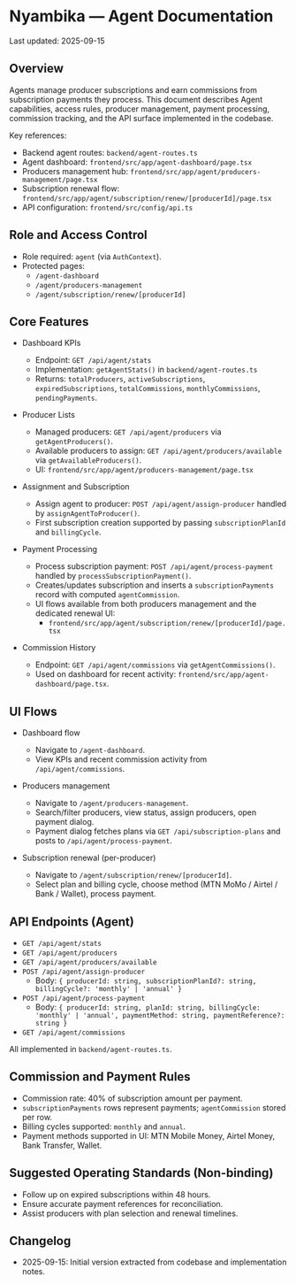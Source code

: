 # Nyambika — Agent Documentation

Last updated: 2025-09-15

## Overview

Agents manage producer subscriptions and earn commissions from subscription payments they process. This document describes Agent capabilities, access rules, producer management, payment processing, commission tracking, and the API surface implemented in the codebase.

Key references:

- Backend agent routes: `backend/agent-routes.ts`
- Agent dashboard: `frontend/src/app/agent-dashboard/page.tsx`
- Producers management hub: `frontend/src/app/agent/producers-management/page.tsx`
- Subscription renewal flow: `frontend/src/app/agent/subscription/renew/[producerId]/page.tsx`
- API configuration: `frontend/src/config/api.ts`

## Role and Access Control

- Role required: `agent` (via `AuthContext`).
- Protected pages:
  - `/agent-dashboard`
  - `/agent/producers-management`
  - `/agent/subscription/renew/[producerId]`

## Core Features

- Dashboard KPIs

  - Endpoint: `GET /api/agent/stats`
  - Implementation: `getAgentStats()` in `backend/agent-routes.ts`
  - Returns: `totalProducers`, `activeSubscriptions`, `expiredSubscriptions`, `totalCommissions`, `monthlyCommissions`, `pendingPayments`.

- Producer Lists

  - Managed producers: `GET /api/agent/producers` via `getAgentProducers()`.
  - Available producers to assign: `GET /api/agent/producers/available` via `getAvailableProducers()`.
  - UI: `frontend/src/app/agent/producers-management/page.tsx`

- Assignment and Subscription

  - Assign agent to producer: `POST /api/agent/assign-producer` handled by `assignAgentToProducer()`.
  - First subscription creation supported by passing `subscriptionPlanId` and `billingCycle`.

- Payment Processing

  - Process subscription payment: `POST /api/agent/process-payment` handled by `processSubscriptionPayment()`.
  - Creates/updates subscription and inserts a `subscriptionPayments` record with computed `agentCommission`.
  - UI flows available from both producers management and the dedicated renewal UI:
    - `frontend/src/app/agent/subscription/renew/[producerId]/page.tsx`

- Commission History
  - Endpoint: `GET /api/agent/commissions` via `getAgentCommissions()`.
  - Used on dashboard for recent activity: `frontend/src/app/agent-dashboard/page.tsx`.

## UI Flows

- Dashboard flow

  - Navigate to `/agent-dashboard`.
  - View KPIs and recent commission activity from `/api/agent/commissions`.

- Producers management

  - Navigate to `/agent/producers-management`.
  - Search/filter producers, view status, assign producers, open payment dialog.
  - Payment dialog fetches plans via `GET /api/subscription-plans` and posts to `/api/agent/process-payment`.

- Subscription renewal (per-producer)
  - Navigate to `/agent/subscription/renew/[producerId]`.
  - Select plan and billing cycle, choose method (MTN MoMo / Airtel / Bank / Wallet), process payment.

## API Endpoints (Agent)

- `GET /api/agent/stats`
- `GET /api/agent/producers`
- `GET /api/agent/producers/available`
- `POST /api/agent/assign-producer`
  - Body: `{ producerId: string, subscriptionPlanId?: string, billingCycle?: 'monthly' | 'annual' }`
- `POST /api/agent/process-payment`
  - Body: `{ producerId: string, planId: string, billingCycle: 'monthly' | 'annual', paymentMethod: string, paymentReference?: string }`
- `GET /api/agent/commissions`

All implemented in `backend/agent-routes.ts`.

## Commission and Payment Rules

- Commission rate: 40% of subscription amount per payment.
- `subscriptionPayments` rows represent payments; `agentCommission` stored per row.
- Billing cycles supported: `monthly` and `annual`.
- Payment methods supported in UI: MTN Mobile Money, Airtel Money, Bank Transfer, Wallet.

## Suggested Operating Standards (Non-binding)

- Follow up on expired subscriptions within 48 hours.
- Ensure accurate payment references for reconciliation.
- Assist producers with plan selection and renewal timelines.

## Changelog

- 2025-09-15: Initial version extracted from codebase and implementation notes.
